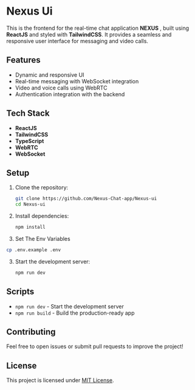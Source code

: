 # Nexus Ui

This is the frontend for the real-time chat application **NEXUS** , built using **ReactJS** and styled with **TailwindCSS**. It provides a seamless and responsive user interface for messaging and video calls.  

## Features  
- Dynamic and responsive UI  
- Real-time messaging with WebSocket integration  
- Video and voice calls using WebRTC  
- Authentication integration with the backend  

## Tech Stack  
- **ReactJS**  
- **TailwindCSS**  
- **TypeScript**  
- **WebRTC**  
- **WebSocket**  

## Setup  
1. Clone the repository:  
   ```bash
   git clone https://github.com/Nexus-Chat-app/Nexus-ui
   cd Nexus-ui
   ```  
2. Install dependencies:  
   ```bash
   npm install
   ```  
3. Set The Env Variables
  ```bash 
  cp .env.example .env
  ```
3. Start the development server:  
   ```bash
   npm run dev
   ```  

## Scripts  
- `npm run dev` - Start the development server  
- `npm run build` - Build the production-ready app  


## Contributing  
Feel free to open issues or submit pull requests to improve the project!  

## License  
This project is licensed under [MIT License](./LICENSE).  